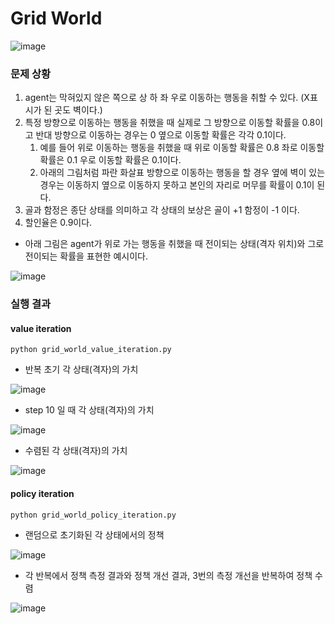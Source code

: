 # Grid World
![image](https://user-images.githubusercontent.com/95160107/177486623-fc4e7a24-79f5-481c-afbe-852617196b0a.png)
<h3> 문제 상황 </h3> 

1. agent는 막혀있지 않은 쪽으로 상 하 좌 우로 이동하는 행동을 취할 수 있다. (X표시가 된 곳도 벽이다.)
2. 특정 방향으로 이동하는 행동을 취했을 때 실제로 그 방향으로 이동할 확률을 0.8이고 반대 방향으로 이동하는 경우는 0 옆으로 이동할 확률은 각각 0.1이다.
    1. 예를 들어 위로 이동하는 행동을 취했을 때 위로 이동할 확률은 0.8 좌로 이동할 확률은 0.1 우로 이동할 확률은 0.1이다.
    2. 아래의 그림처럼 파란 화살표 방향으로 이동하는 행동을 할 경우 옆에 벽이 있는 경우는 이동하지 옆으로 이동하지 못하고 본인의 자리로 머무를 확률이 0.1이 된다.
3. 골과 함정은 종단 상태를 의미하고 각 상태의 보상은 골이 +1 함정이 -1 이다.
4. 할인율은 0.9이다.

- 아래 그림은 agent가 위로 가는 행동을 취했을 때 전이되는 상태(격자 위치)와 그로 전이되는 확률을 표현한 예시이다.

![image](https://user-images.githubusercontent.com/95160107/177489466-2387ba4e-899c-431c-b020-dc1a59376a90.png)

<h3> 실행 결과 </h3> 

<h4> value iteration </h4>

```
python grid_world_value_iteration.py
```

- 반복 초기 각 상태(격자)의 가치 

![image](https://user-images.githubusercontent.com/95160107/177491117-b823c70b-7226-4cb4-8dc5-e68543da0f6f.png)

- step 10 일 때 각 상태(격자)의 가치 

![image](https://user-images.githubusercontent.com/95160107/177491275-ba7c8412-3a92-4faa-9e9b-99d22bc1b572.png)

- 수렴된 각 상태(격자)의 가치 

![image](https://user-images.githubusercontent.com/95160107/177491626-e1d7acd0-5aba-4414-95c2-426bf841910f.png)

<h4> policy iteration </h4>

```
python grid_world_policy_iteration.py
```

- 랜덤으로 초기화된 각 상태에서의 정책

![image](https://user-images.githubusercontent.com/95160107/177493099-62cc7776-2b6a-4b03-8e22-73b827926552.png)

- 각 반복에서 정책 측정 결과와 정책 개선 결과, 3번의 측정 개선을 반복하여 정책 수렴

![image](https://user-images.githubusercontent.com/95160107/177494163-98384423-54d7-4252-9559-b9db42fa6d59.png)




